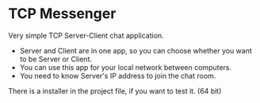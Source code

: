 # TCP Messenger
 Very simple TCP Server-Client chat application. 
 
 - Server and Client are in one app, so you can choose whether you want to be Server or Client.
 - You can use this app for your local network between computers.
 - You need to know Server's IP address to join the chat room.
 
 There is a installer in the project file, if you want to test it. (64 bit)
